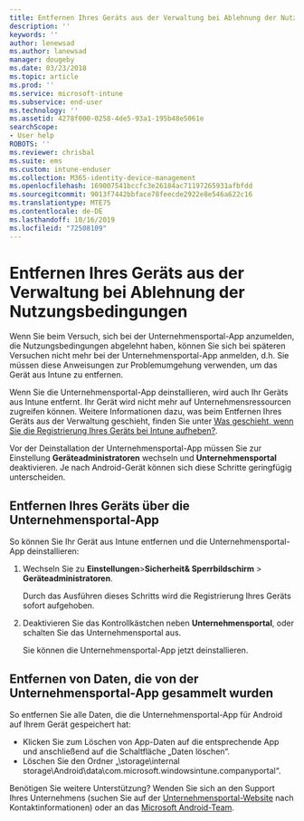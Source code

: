 ```yaml
---
title: Entfernen Ihres Geräts aus der Verwaltung bei Ablehnung der Nutzungsbedingungen | Microsoft-Dokumentation
description: ''
keywords: ''
author: lenewsad
ms.author: lanewsad
manager: dougeby
ms.date: 03/23/2018
ms.topic: article
ms.prod: ''
ms.service: microsoft-intune
ms.subservice: end-user
ms.technology: ''
ms.assetid: 4278f000-0258-4de5-93a1-195b48e5061e
searchScope:
- User help
ROBOTS: ''
ms.reviewer: chrisbal
ms.suite: ems
ms.custom: intune-enduser
ms.collection: M365-identity-device-management
ms.openlocfilehash: 169007541bccfc3e26184ac71197265931afbfdd
ms.sourcegitcommit: 9013f7442bbface78feecde2922e8e546a622c16
ms.translationtype: MTE75
ms.contentlocale: de-DE
ms.lasthandoff: 10/16/2019
ms.locfileid: "72508109"
---
```

# <a name="remove-your-device-from-management-if-you-declined-terms-of-use"></a>Entfernen Ihres Geräts aus der Verwaltung bei Ablehnung der Nutzungsbedingungen

Wenn Sie beim Versuch, sich bei der Unternehmensportal-App anzumelden, die Nutzungsbedingungen abgelehnt haben, können Sie sich bei späteren Versuchen nicht mehr bei der Unternehmensportal-App anmelden, d.h. Sie müssen diese Anweisungen zur Problemumgehung verwenden, um das Gerät aus Intune zu entfernen.

Wenn Sie die Unternehmensportal-App deinstallieren, wird auch Ihr Geräts aus Intune entfernt. Ihr Gerät wird nicht mehr auf Unternehmensressourcen zugreifen können. Weitere Informationen dazu, was beim Entfernen Ihres Geräts aus der Verwaltung geschieht, finden Sie unter [Was geschieht, wenn Sie die Registrierung Ihres Geräts bei Intune aufheben?](what-happens-if-you-unenroll-your-device-from-intune-android.md).

Vor der Deinstallation der Unternehmensportal-App müssen Sie zur Einstellung **Geräteadministratoren** wechseln und **Unternehmensportal** deaktivieren. Je nach Android-Gerät können sich diese Schritte geringfügig unterscheiden.

## <a name="removing-the-device-from-the-company-portal-app"></a>Entfernen Ihres Geräts über die Unternehmensportal-App

So können Sie Ihr Gerät aus Intune entfernen und die Unternehmensportal-App deinstallieren:

1. Wechseln Sie zu **Einstellungen**&gt;**Sicherheit&amp; Sperrbildschirm** &gt; **Geräteadministratoren**.

    Durch das Ausführen dieses Schritts wird die Registrierung Ihres Geräts sofort aufgehoben.

2. Deaktivieren Sie das Kontrollkästchen neben **Unternehmensportal**, oder schalten Sie das Unternehmensportal aus.

    Sie können die Unternehmensportal-App jetzt deinstallieren.

## <a name="removing-data-collected-by-the-company-portal-app"></a>Entfernen von Daten, die von der Unternehmensportal-App gesammelt wurden

So entfernen Sie alle Daten, die die Unternehmensportal-App für Android auf Ihrem Gerät gespeichert hat:

- Klicken Sie zum Löschen von App-Daten auf die entsprechende App und anschließend auf die Schaltfläche „Daten löschen“.
- Löschen Sie den Ordner „\storage\internal storage\Android\data\com.microsoft.windowsintune.companyportal“.


Benötigen Sie weitere Unterstützung? Wenden Sie sich an den Support Ihres Unternehmens (suchen Sie auf der [Unternehmensportal-Website](https://go.microsoft.com/fwlink/?linkid=2010980) nach Kontaktinformationen) oder an das <a href="mailto:wintunedroidfbk@microsoft.com?subject=I'm having unenrolling my Android device&body=Describe the issue you're experiencing here.">Microsoft Android-Team</a>.
